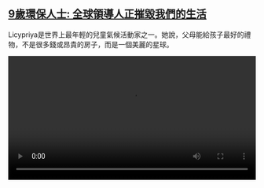 <!--1618127224000-->
[9歲環保人士: 全球領導人正摧毀我們的生活](https://www.dw.com/zh/9%E6%AD%B2%E7%92%B0%E4%BF%9D%E4%BA%BA%E5%A3%AB:%20%E5%85%A8%E7%90%83%E9%A0%98%E5%B0%8E%E4%BA%BA%E6%AD%A3%E6%91%A7%E6%AF%80%E6%88%91%E5%80%91%E7%9A%84%E7%94%9F%E6%B4%BB/a-57149744)
------

<p>Licypriya是世界上最年輕的兒童氣候活動家之一。她說，父母能給孩子最好的禮物，不是很多錢或昂貴的房子，而是一個美麗的星球。</small></p><video src="https://tvdownloaddw-a.akamaihd.net/dwtv_video/flv/vdt_zh/2021/bchi210409_001_ce966bchi_210409_child_sd_sor.mp4" controls style="width:100%"></video>
